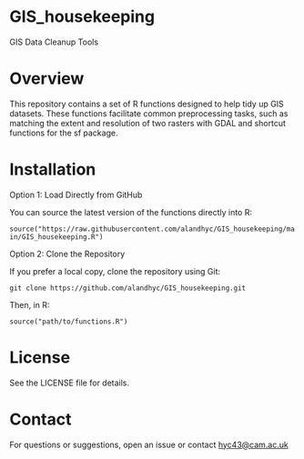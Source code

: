 # GIS_housekeeping
GIS Data Cleanup Tools

# Overview

This repository contains a set of R functions designed to help tidy up GIS datasets. 
These functions facilitate common preprocessing tasks, such as matching the extent and resolution of two rasters with GDAL and shortcut functions for the sf package.

# Installation

Option 1: Load Directly from GitHub

You can source the latest version of the functions directly into R:

```source("https://raw.githubusercontent.com/alandhyc/GIS_housekeeping/main/GIS_housekeeping.R")```

Option 2: Clone the Repository

If you prefer a local copy, clone the repository using Git:

```git clone https://github.com/alandhyc/GIS_housekeeping.git```

Then, in R:

```source("path/to/functions.R")```

# License

See the LICENSE file for details.

# Contact

For questions or suggestions, open an issue or contact hyc43@cam.ac.uk


